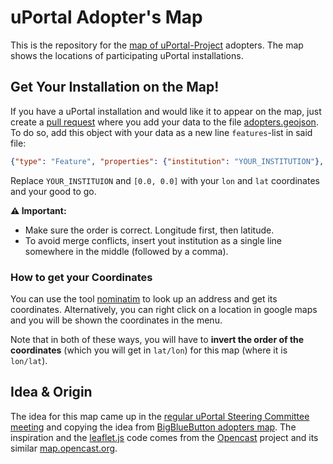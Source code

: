 # uPortal Adopter's Map

This is the repository for the [map of uPortal-Project](https://required_domaine.edu) adopters.
The map shows the locations of participating uPortal installations.

## Get Your Installation on the Map!

If you have a uPortal installation and would like it to appear on the map, just create a [pull request](https://github.com/uPortal-Project/uPortal-map/pulls) where you add your data to the file [adopters.geojson](adopters.geojson).
To do so, add this object with your data as a new line `features`-list in said file:

```json
{"type": "Feature", "properties": {"institution": "YOUR_INSTITUTION"}, "geometry": {"type": "Point", "coordinates": [0.0, 0.0]}}
```

Replace `YOUR_INSTITUION` and `[0.0, 0.0]` with your `lon` and `lat` coordinates and your good to go.

__⚠ Important:__

- Make sure the order is correct. Longitude first, then latitude.
- To avoid merge conflicts, insert yout institution as a single line somewhere in the middle (followed by a comma).


### How to get your Coordinates

You can use the tool [nominatim](https://nominatim.openstreetmap.org) to look up an address and get its coordinates.
Alternatively, you can right click on a location in google maps and you will be shown the coordinates in the menu.

Note that in both of these ways, you will have to **invert the order of the coordinates** (which you will get in `lat/lon`) for this map (where it is `lon/lat`).

## Idea & Origin

The idea for this map came up in the [regular uPortal Steering Committee meeting]() and copying the idea from [BigBlueButton adopters map](https://map.bigbluebutton.org).
The inspiration and the [leaflet.js](https://leafletjs.com/) code comes from the [Opencast](https://opencast.org/) project and its similar [map.opencast.org](https://map.opencast.org/).
